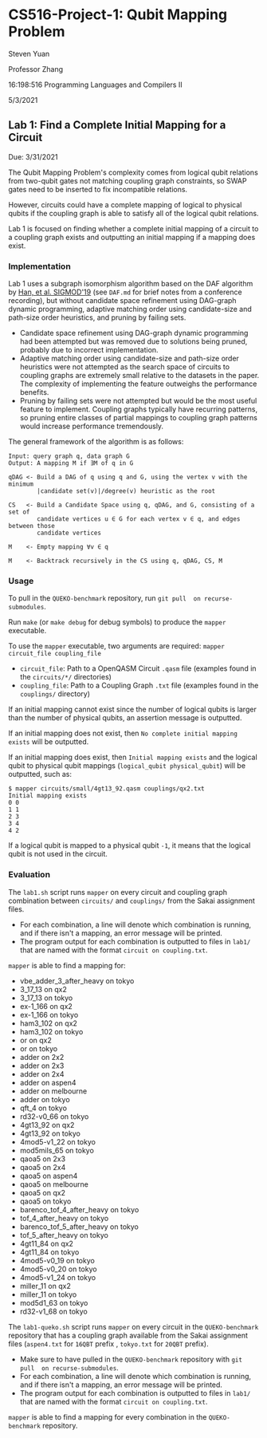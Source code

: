 # CS516-Project-1: Qubit Mapping Problem

Steven Yuan

Professor Zhang

16:198:516 Programming Languages and Compilers II

5/3/2021

## Lab 1: Find a Complete Initial Mapping for a Circuit

Due: 3/31/2021

The Qubit Mapping Problem's complexity comes from logical qubit relations from two-qubit gates not matching coupling graph constraints, so SWAP gates need to be inserted to fix incompatible relations.

However, circuits could have a complete mapping of logical to physical qubits if the coupling graph is able to satisfy all of the logical qubit relations.

Lab 1 is focused on finding whether a complete initial mapping of a circuit to a coupling graph exists and outputting an initial mapping if a mapping does exist.

### Implementation

Lab 1 uses a subgraph isomorphism algorithm based on the DAF algorithm by [Han, et al. SIGMOD'19](https://dl.acm.org/doi/10.1145/3299869.3319880) (see `DAF.md` for brief notes from a conference recording), but without candidate space refinement using DAG-graph dynamic programming, adaptive matching order using candidate-size and path-size order heuristics, and pruning by failing sets.

- Candidate space refinement using DAG-graph dynamic programming had been attempted but was removed due to solutions being pruned, probably due to incorrect implementation.
- Adaptive matching order using candidate-size and path-size order heuristics were not attempted as the search space of circuits to coupling graphs are extremely small relative to the datasets in the paper. The complexity of implementing the feature outweighs the performance benefits.
- Pruning by failing sets were not attempted but would be the most useful feature to implement. Coupling graphs typically have recurring patterns, so pruning entire classes of partial mappings to coupling graph patterns would increase performance tremendously.

The general framework of the algorithm is as follows:

```text
Input: query graph q, data graph G
Output: A mapping M if ∃M of q in G

qDAG <- Build a DAG of q using q and G, using the vertex v with the minimum
        |candidate set(v)|/degree(v) heuristic as the root

CS   <- Build a Candidate Space using q, qDAG, and G, consisting of a set of
        candidate vertices u ∈ G for each vertex v ∈ q, and edges between those
        candidate vertices

M    <- Empty mapping ∀v ∈ q

M    <- Backtrack recursively in the CS using q, qDAG, CS, M
```

### Usage

To pull in the `QUEKO-benchmark` repository, run `git pull  on recurse-submodules`.

Run `make` (or `make debug` for debug symbols) to produce the `mapper` executable.

To use the `mapper` executable, two arguments are required: `mapper circuit_file coupling_file`

- `circuit_file`: Path to a OpenQASM Circuit `.qasm` file (examples found in the `circuits/*/` directories)
- `coupling_file`: Path to a Coupling Graph `.txt` file (examples found in the `couplings/` directory)

If an initial mapping cannot exist since the number of logical qubits is larger than the number of physical qubits, an assertion message is outputted.

If an initial mapping does not exist, then `No complete initial mapping exists` will be outputted.

If an initial mapping does exist, then `Initial mapping exists` and the logical qubit to physical qubit mappings (`logical_qubit physical_qubit`) will be outputted, such as:

```text
$ mapper circuits/small/4gt13_92.qasm couplings/qx2.txt
Initial mapping exists
0 0
1 1
2 3
3 4
4 2
```

If a logical qubit is mapped to a physical qubit `-1`, it means that the logical qubit is not used in the circuit.

### Evaluation

The `lab1.sh` script runs `mapper` on every circuit and coupling graph combination between `circuits/` and `couplings/` from the Sakai assignment files.

- For each combination, a line will denote which combination is running, and if there isn't a mapping, an error message will be printed.
- The program output for each combination is outputted to files in `lab1/` that are named with the format `circuit on coupling.txt`.

`mapper` is able to find a mapping for:

- vbe_adder_3_after_heavy on tokyo
- 3_17_13 on qx2
- 3_17_13 on tokyo
- ex-1_166 on qx2
- ex-1_166 on tokyo
- ham3_102 on qx2
- ham3_102 on tokyo
- or on qx2
- or on tokyo
- adder on 2x2
- adder on 2x3
- adder on 2x4
- adder on aspen4
- adder on melbourne
- adder on tokyo
- qft_4 on tokyo
- rd32-v0_66 on tokyo
- 4gt13_92 on qx2
- 4gt13_92 on tokyo
- 4mod5-v1_22 on tokyo
- mod5mils_65 on tokyo
- qaoa5 on 2x3
- qaoa5 on 2x4
- qaoa5 on aspen4
- qaoa5 on melbourne
- qaoa5 on qx2
- qaoa5 on tokyo
- barenco_tof_4_after_heavy on tokyo
- tof_4_after_heavy on tokyo
- barenco_tof_5_after_heavy on tokyo
- tof_5_after_heavy on tokyo
- 4gt11_84 on qx2
- 4gt11_84 on tokyo
- 4mod5-v0_19 on tokyo
- 4mod5-v0_20 on tokyo
- 4mod5-v1_24 on tokyo
- miller_11 on qx2
- miller_11 on tokyo
- mod5d1_63 on tokyo
- rd32-v1_68 on tokyo

The `lab1-queko.sh` script runs `mapper` on every circuit in the `QUEKO-benchmark` repository that has a coupling graph available from the Sakai assignment files (`aspen4.txt` for `16QBT` prefix , `tokyo.txt` for `20QBT` prefix).

- Make sure to have pulled in the `QUEKO-benchmark` repository with `git pull  on recurse-submodules`.
- For each combination, a line will denote which combination is running, and if there isn't a mapping, an error message will be printed.
- The program output for each combination is outputted to files in `lab1/` that are named with the format `circuit on coupling.txt`.

`mapper` is able to find a mapping for every combination in the `QUEKO-benchmark` repository.

